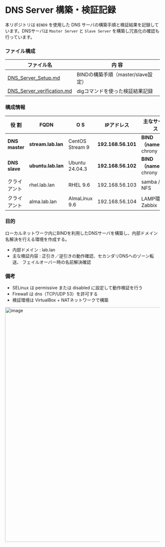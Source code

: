 # DNS Server 構築・検証記録  
本リポジトリは `BIND9` を使用した DNS サーバの構築手順と検証結果を記録しています。DNSサーバは `Master Server` と `Slave Server` を構築し冗長化の確認も行っています。

### ファイル構成  
| ファイル名	| 内 容 |  
|-----------|----|  
| [DNS_Server_Setup.md](./DNS_Server_Setup.md) | BINDの構築手順（master/slave設定）|  
| [DNS_Server_verification.md](./DNS_Server_Verification.md) | digコマンドを使った検証結果記録 |  

### 構成情報  
| 役 割 | FQDN | O S | IPアドレス | 主なサービス |  
|------|-----------|----|-------------|---------------|  
| **DNS master** | **stream.lab.lan** | CentOS Stream 9 | **192.168.56.101** | **BIND（named）**/ chrony |  
| **DNS slave** | **ubuntu.lab.lan** | Ubuntu 24.04.3 | **192.168.56.102** | **BIND（named）**/ chrony |  
| クライアント | rhel.lab.lan | RHEL 9.6 | 192.168.56.103 | samba / NFS |  
| クライアント | alma.lab.lan | AlmaLinux 9.6 | 192.168.56.104 | LAMP環境 / Zabbix |  

### 目的    
ローカルネットワーク内にBINDを利用したDNSサーバを構築し、内部ドメイン名解決を行える環境を作成する。
- 内部ドメイン : lab.lan  
- 主な検証内容 : 正引き／逆引きの動作確認、セカンダリDNSへのゾーン転送、 フェイルオーバー時の名前解決確認  

### 備考  
- SELinux は permissive または disabled に設定して動作検証を行う  
- Firewall は dns（TCP/UDP 53）を許可する  
- 検証環境は VirtualBox + NATネットワークで構築  

<img width="1662" height="761" alt="image" src="https://github.com/user-attachments/assets/2d8fd891-3181-4276-82d5-0df6ccb9cf6f" />
